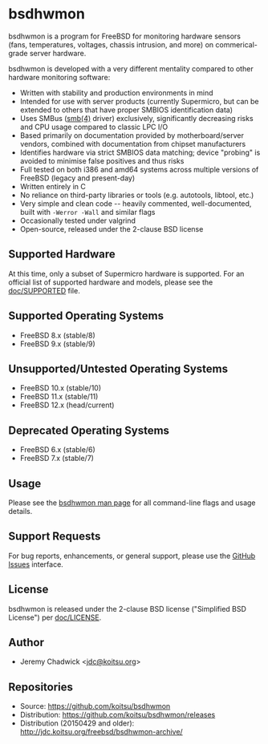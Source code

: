 # bsdhwmon
bsdhwmon is a program for FreeBSD for monitoring hardware sensors (fans, temperatures, voltages, chassis intrusion, and more) on commerical-grade server hardware.

bsdhwmon is developed with a very different mentality compared to other hardware monitoring software:

* Written with stability and production environments in mind
* Intended for use with server products (currently Supermicro, but can be extended to others that have proper SMBIOS identification data)
* Uses SMBus ([smb(4)](https://www.freebsd.org/cgi/man.cgi?query=smb&apropos=0&sektion=0&manpath=FreeBSD+9.3-stable&arch=default&format=html) driver) exclusively, significantly decreasing risks and CPU usage compared to classic LPC I/O
* Based primarily on documentation provided by motherboard/server vendors, combined with documentation from chipset manufacturers
* Identifies hardware via strict SMBIOS data matching; device "probing" is avoided to minimise false positives and thus risks
* Full tested on both i386 and amd64 systems across multiple versions of FreeBSD (legacy and present-day)
* Written entirely in C
* No reliance on third-party libraries or tools (e.g. autotools, libtool, etc.)
* Very simple and clean code -- heavily commented, well-documented, built with <code>-Werror -Wall</code> and similar flags
* Occasionally tested under valgrind
* Open-source, released under the 2-clause BSD license

## Supported Hardware
At this time, only a subset of Supermicro hardware is supported.  For an official list of supported hardware and models, please see the [doc/SUPPORTED](doc/SUPPORTED) file.

## Supported Operating Systems
* FreeBSD 8.x (stable/8)
* FreeBSD 9.x (stable/9)

## Unsupported/Untested Operating Systems
* FreeBSD 10.x (stable/10)
* FreeBSD 11.x (stable/11)
* FreeBSD 12.x (head/current)

## Deprecated Operating Systems
* FreeBSD 6.x (stable/6)
* FreeBSD 7.x (stable/7)

## Usage
Please see the [bsdhwmon man page](bsdhwmon.8.txt) for all command-line flags and usage details.

## Support Requests
For bug reports, enhancements, or general support, please use the [GitHub Issues](https://github.com/koitsu/bsdhwmon/issues) interface.

## License
bsdhwmon is released under the 2-clause BSD license ("Simplified BSD License") per [doc/LICENSE](doc/LICENSE).

## Author
* Jeremy Chadwick &lt;jdc@koitsu.org&gt;

## Repositories
* Source: https://github.com/koitsu/bsdhwmon
* Distribution: https://github.com/koitsu/bsdhwmon/releases
* Distribution (20150429 and older): http://jdc.koitsu.org/freebsd/bsdhwmon-archive/

